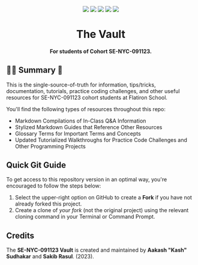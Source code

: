 <p align="center">
    <a href=""><img src="https://img.shields.io/badge/javascript-%2320232a.svg?style=for-the-badge&logo=javascript&logoColor=ffdd54" /></a>
    <a href="https://react.dev/"><img src="https://img.shields.io/badge/react-%2320232a.svg?style=for-the-badge&logo=react&logoColor=%2361DAFB" /></a>
    <a href="https://docs.python.org/3/index.html"><img src="https://img.shields.io/badge/python-%2320232a?style=for-the-badge&logo=python&logoColor=ffdd54" /></a>
    <a href=""><img src="https://img.shields.io/badge/sql-%2320232a?style=for-the-badge&logo=sqlite&logoColor=%2361DAFB" /></a>
    <a href=""><img src="https://img.shields.io/badge/flask-%2320232a?style=for-the-badge&logo=flask&logoColor=00000" /></a>
</p>

<h1 align="center"><b>The Vault</b></h1>
<h4 align="center">For students of Cohort <b>SE-NYC-091123</b>.</h4>

## 👋🏽 Summary 🌟

This is the single-source-of-truth for information, tips/tricks, documentation, tutorials, practice coding challenges, and other useful resources for SE-NYC-091123 cohort students at Flatiron School. 

You'll find the following types of resources throughout this repo:
- Markdown Compilations of In-Class Q&A Information
- Stylized Markdown Guides that Reference Other Resources
- Glossary Terms for Important Terms and Concepts
- Updated Tutorialized Walkthroughs for Practice Code Challenges and Other Programming Projects

## Quick Git Guide

To get access to this repository version in an optimal way, you're encouraged to follow the steps below:

1. Select the upper-right option on GitHub to create a **Fork** if you have not already forked this project.
2. Create a clone of _your fork_ (not the original project) using the relevant cloning command in your Terminal or Command Prompt. 

## Credits

The **SE-NYC-091123 Vault** is created and maintained by **Aakash "Kash" Sudhakar** and **Sakib Rasul**. (2023). 
